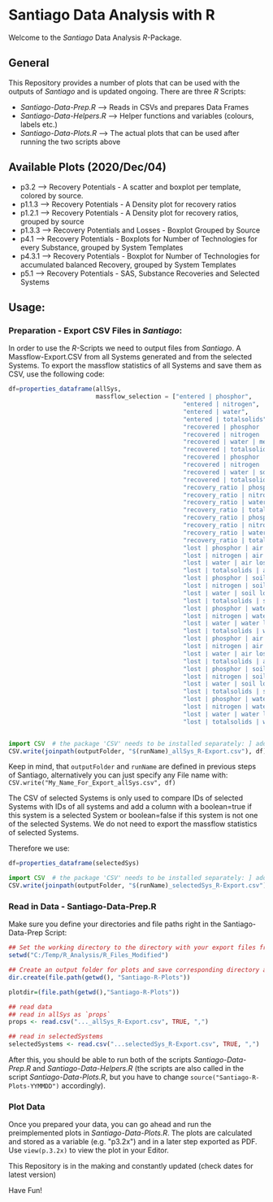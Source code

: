 # Santiago Data Analysis with R

Welcome to the _Santiago_ Data Analysis _R_-Package.

## General  

This Repository provides a number of plots that can be used with the outputs of _Santiago_ and is updated ongoing. There are three _R_ Scripts:  

* _Santiago-Data-Prep.R_ --> Reads in CSVs and prepares Data Frames
* _Santiago-Data-Helpers.R_ --> Helper functions and variables (colours, labels etc.)
* _Santiago-Data-Plots.R_ --> The actual plots that can be used after running the two scripts above

## Available Plots (2020/Dec/04)
* p3.2 --> Recovery Potentials - A scatter and boxplot per template, colored by source.
* p1.1.3 --> Recovery Potentials - A Density plot for recovery ratios
* p1.2.1 --> Recovery Potentials - A Density plot for recovery ratios, grouped by source
* p1.3.3 --> Recovery Potentials and Losses - Boxplot Grouped by Source 
* p4.1 --> Recovery Potentials - Boxplots for Number of Technologies for every Substance,               grouped by System Templates
* p4.3.1 --> Recovery Potentials - Boxplot for Number of Technologies for accumulated                   balanced Recovery, grouped by System Templates
* p5.1 --> Recovery Potentials - SAS, Substance Recoveries and Selected Systems

## Usage:
### Preparation - Export CSV Files in _Santiago_:
In order to use the _R_-Scripts we need to output files from _Santiago_. A Massflow-Export.CSV from all Systems generated and from the selected Systems. To export the massflow statistics of all Systems and save them as CSV, use the following code:

```Julia
df=properties_dataframe(allSys, 
                        massflow_selection = ["entered | phosphor",
                                                "entered | nitrogen",
                                                "entered | water",
                                                "entered | totalsolids",
                                                "recovered | phosphor | mean",
                                                "recovered | nitrogen | mean",
                                                "recovered | water | mean",
                                                "recovered | totalsolids | mean",
                                                "recovered | phosphor | sd",
                                                "recovered | nitrogen | sd",
                                                "recovered | water | sd",
                                                "recovered | totalsolids | sd",
                                                "recovery_ratio | phosphor | mean",
                                                "recovery_ratio | nitrogen | mean",
                                                "recovery_ratio | water | mean",
                                                "recovery_ratio | totalsolids | mean",
                                                "recovery_ratio | phosphor | sd",
                                                "recovery_ratio | nitrogen | sd",
                                                "recovery_ratio | water | sd",
                                                "recovery_ratio | totalsolids | sd",
                                                "lost | phosphor | air loss | mean",
                                                "lost | nitrogen | air loss | mean",
                                                "lost | water | air loss | mean",
                                                "lost | totalsolids | air loss | mean",
                                                "lost | phosphor | soil loss | mean",
                                                "lost | nitrogen | soil loss | mean",
                                                "lost | water | soil loss | mean",
                                                "lost | totalsolids | soil loss | mean",
                                                "lost | phosphor | water loss | mean",
                                                "lost | nitrogen | water loss | mean",
                                                "lost | water | water loss | mean",
                                                "lost | totalsolids | water loss | mean",
                                                "lost | phosphor | air loss | sd",
                                                "lost | nitrogen | air loss | sd",
                                                "lost | water | air loss | sd",
                                                "lost | totalsolids | air loss | sd",
                                                "lost | phosphor | soil loss | sd",
                                                "lost | nitrogen | soil loss | sd",
                                                "lost | water | soil loss | sd",
                                                "lost | totalsolids | soil loss | sd",
                                                "lost | phosphor | water loss | sd",
                                                "lost | nitrogen | water loss | sd",
                                                "lost | water | water loss | sd",
                                                "lost | totalsolids | water loss | sd"])


import CSV  # the package 'CSV' needs to be installed separately: ] add CSV
CSV.write(joinpath(outputFolder, "$(runName)_allSys_R-Export.csv"), df)
```
Keep in mind, that `outputFolder` and `runName` are defined in previous steps of Santiago, alternatively you can just specify any File name with:  
`CSV.write("My_Name_For_Export_allSys.csv", df)`

The CSV of selected Systems is only used to compare IDs of selected Systems with IDs of all systems and add a column with a boolean=true if this system is a selected System or boolean=false if this system is not one of the selected Systems. We do not need to export the massflow statistics of selected Systems.

Therefore we use:
```Julia
df=properties_dataframe(selectedSys)

import CSV  # the package 'CSV' needs to be installed separately: ] add CSV
CSV.write(joinpath(outputFolder, "$(runName)_selectedSys_R-Export.csv"), df)
```

### Read in Data - Santiago-Data-Prep.R
Make sure you define your directories and file paths right in the Santiago-Data-Prep Script:
```R
## Set the working directory to the directory with your export files from Santiago
setwd("C:/Temp/R_Analysis/R_Files_Modified")

## Create an output folder for plots and save corresponding directory as variable
dir.create(file.path(getwd(), "Santiago-R-Plots"))

plotdir=(file.path(getwd(),"Santiago-R-Plots"))

## read data 
## read in allSys as `props`
props <- read.csv("..._allSys_R-Export.csv", TRUE, ",")

## read in selectedSystems
selectedSystems <- read.csv("...selectedSys_R-Export.csv", TRUE, ",")
```
After this, you should be able to run both of the scripts _Santiago-Data-Prep.R_ and _Santiago-Data-Helpers.R_ (the scripts are also called in the script _Santiago-Data-Plots.R_, but you have to change `source("Santiago-R-Plots-YYMMDD")` accordingly).

### Plot Data
Once you prepared your data, you can go ahead and run the preimplemented plots in _Santiago-Data-Plots.R_. The plots are calculated and stored as a variable (e.g. "p3.2x") and in a later step exported as PDF. Use `view(p.3.2x)` to view the plot in your Editor. 


This Repository is in the making and constantly updated (check dates for latest version)

Have Fun!